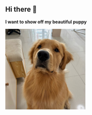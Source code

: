 ## Hi there 👋

**I want to show off my beautiful puppy**
<p align="left"><img width="50%" src="./assets/Maomao.JPG" /></p>
